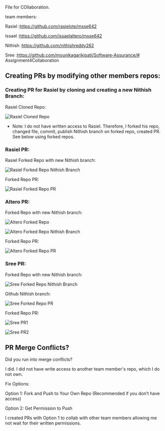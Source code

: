 FIle for COllaboration.

team members:

Rasiel   :https://github.com/rasielote/msse642

Issael   :https://github.com/issaelaltero/msse642

Nithish  :https://github.com/nithishreddy262

Sree     :https://github.com/mounikagarikipati/Software-Assurance/# Assignment4Collaboration

## Creating PRs by modifying other members repos:

### Creating PR for Rasiel by cloning and creating a new Nithish Branch:

Rasiel Cloned Repo:

![Rasiel Cloned Repo](./files/rasiel1.jpg)

* Note: I do not have written access to Rasiel. Therefore, I forked his repo, changed file, commit, publish Nithish branch on forked repo, created PR. See below using forked repos.

### Rasiel PR:

Rasiel Forked Repo with new Nithish branch:

![Rasiel Forked Repo Nithish Branch](./files/rasiel2.jpg)

Forked Repo PR:

![Rasiel Forked Repo PR](./files/rasiel3.jpg)

### Altero PR:

Forked Repo with new Nithish branch:

![Altero Forked Repo](./files/Altero1.jpg)

![Altero Forked Repo Nithish Branch](./files/Altero2.jpg)

Forked Repo PR:

![Altero Forked Repo PR](./files/Altero3.jpg)


### Sree PR:

Forked Repo with new Nithish branch:

![Sree Forked Repo Nithish Branch](./files/sree1.jpg)

Github Nithish branch:

![Sree Forked Repo PR](./files/sree2.jpg)

Forked Repo PR:

![Sree PR1](./files/sree3.jpg)

![Sree PR2](./files/sree4.jpg)

## PR Merge Conflicts?

Did you run into merge conflicts?

I did. I did not have write access to another team member's repo, which I do not own.

Fix Options:

 Option 1: Fork and Push to Your Own Repo (Recommended if you don’t have access)

 Option 2: Get Permission to Push

 I created PRs with Option 1 to collab with other team members allowing me not wait for their written permissions.
